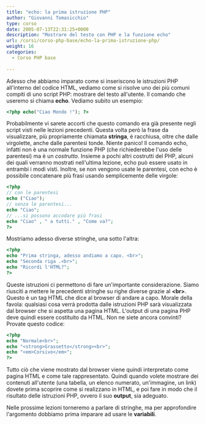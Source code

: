 ```yaml
---
title: "echo: la prima istruzione PHP"
author: "Giovanni Tomasicchio"
type: corso
date: 2005-07-13T22:31:25+0000
description: "Mostrare del testo con PHP e la funzione echo"
url: /corsi/corso-php-base/echo-la-prima-istruzione-php/
weight: 16
categories:
  - Corso PHP base
  
---
```

 Adesso che abbiamo imparato come si inseriscono le istruzioni PHP all'interno del codice HTML, vediamo come si risolve uno dei più comuni compiti di uno script PHP: mostrare del testo all'utente. Il comando che useremo si chiama **echo**. Vediamo subito un esempio:

 ```php
<?php echo("Ciao Mondo !"); ?>
```

 Probabilmente vi sarete accorti che questo comando era già presente negli script visti nelle lezioni precedenti. Questa volta però la frase da visualizzare, più propriamente chiamata **stringa**, è racchiusa, oltre che dalle virgolette, anche dalle parentesi tonde. Niente panico! Il comando echo, infatti non è una normale funzione PHP (che richiederebbe l'uso delle parentesi) ma è un *costrutto*. Insieme a pochi altri costrutti del PHP, alcuni dei quali verranno mostrati nell'ultima lezione, echo può essere usato in entrambi i modi visti. Inoltre, se non vengono usate le parentesi, con echo è possibile concatenare più frasi usando semplicemente delle virgole:

 ```php
<?php
// con le parentesi
echo ("Ciao");
// senza le parentesi...
echo "Ciao";
// ...si possono accodare più frasi
echo "Ciao" , " a tutti." , "Come va?";
?>
```

 Mostriamo adesso diverse stringhe, una sotto l'altra:

 ```php
<?php
echo "Prima stringa, adesso andiamo a capo. <br>";
echo "Seconda riga .<br>";
echo "Ricordi l'HTML?";
?>
```

 Queste istruzioni ci permettono di fare un'importante considerazione. Siamo riusciti a mettere le precedenti stringhe su righe diverse grazie al **&lt;br&gt;**. Questo è un tag HTML che dice al browser di andare a capo. Morale della favola: qualsiasi cosa verrà prodotta dalle istruzioni PHP sarà visualizzata dal browser che si aspetta una pagina HTML. L'output di una pagina PHP deve quindi essere costituito da HTML. Non ne siete ancora convinti? Provate questo codice:

 ```php
<?php
echo "Normale<br>";
echo "<strong>Grassetto</strong><br>";
echo "<em>Corsivo</em>";
?>
```

 Tutto ciò che viene mostrato dal browser viene quindi interpretato come pagina HTML e come tale rappresentato. Quindi quando volete mostrare dei contenuti all'utente (una tabella, un elenco numerato, un'immagine, un link) dovete prima scoprire come si realizzano in HTML, e poi fare in modo che il risultato delle istruzioni PHP, ovvero il suo **output**, sia adeguato.

 Nelle prossime lezioni torneremo a parlare di stringhe, ma per approfondire l'argomento dobbiamo prima imparare ad usare le **variabili**.